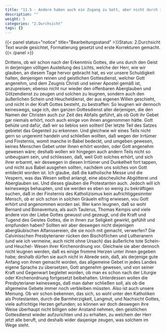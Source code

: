 ```yaml
---
title: "11.5 - Andere haben auch ein Zugang zu Gott, aber nicht durch ihre Form des Gottesdienstes"
description: ""
weight: 5
categories: "2.Durchsicht"
tags: {}
---
```


{{< panel status="notice" title="Bearbeitungsstand" >}}Status: 2.Durchsicht
Text wurde gesichtet, Formatierung gesetzt und erste Korrekturen gemacht.{{< /panel >}}

<!-- Seite 486 -->

Drittens, ob wir schon nach der Erkenntnis
Gottes, die uns durch den Geist in derjenigen
völligen Austeilung des Lichts, welche der Herr,
wie wir glauben, an diesem Tage hervor gebracht hat,
es vor unsere Schuldigkeit halten, denjenigen reinen
und geistlichen Gottesdienst, welcher Gott angenehm,
und dem Zeugnis Christi und seiner Apostel gemäß ist,
anzupreisen; ebenso nicht nur wieder den offenbaren
Aberglauben und Götzendienst zu zeugen und
solchen zu leugnen, sondern auch den äußerlichen Schein
und Heucheldienst, der aus eigenen Willen geschieht,
und nicht in der Kraft Gottes besteht, zu bestraffen:
So leugnen wir dennoch keineswegs, sage
ich, den ganzen Gottesdienst aller derjenigen, die
den Namen der Christen auch zur Zeit des Abfalls
geführt, als ob Gott ihr Gebet gar niemals erhört,
noch auch einige von ihnen angenommen hätte.
Gott behüte und dafür, daß wir so lieblos sein sollten!
Der letzte Teil des Satzes gebietet das Gegenteil
zu erkennen. Und gleichwie wir eines Teils
nicht gern so ungereimt handeln und schließen wollten,
daß wegen der Irrtümer und Finsternis, womit manche
in Babel bedeckt, und umgeben gewesen, keines<!-- Seite 487 -->
Menschen Gebet unter ihnen erhört worden, oder
Gott angenehm gewesen wäre; deshalb wollen wir hingegen
auch andern Teils nicht so unbeugsam sein,
und schliessen, daß, weil Gott solches erhört, und
sich ihrer erbarmt, wir deswegen in diesen Irrtümer
und Dunkelheit fort tappen, und nicht aus Babel
ausgehen sollten, nachdem uns solches von Gott
entdeckt worden ist. Ich glaube, daß die katholische
Messe und die Vespern, was das Wesen selbst anlangt,
eine abscheuliche Abgötterei und Aberglauben
sei. Und dieses glauben die Protestanten auch.
Jedoch will ich keineswegs behaupten, und sie werden
es eben so wenig zu bekräftigen suchen, daß in
der Finsternis des Katholizismus kein aufrichtiggesinnter
Mensch, ob er sich schon in solchen Gräueln eifrig
erwiesen, vou Gott erhört und angenommen worden
sei. Wer kann leugnen, daß so wohl Bernard
und Bonaventura, als auch Taulerus, Thomas
Kempis und viele andere von der Liebe Gottes gewusst
und gezeugt, und die Kraft und Tugend des
Geistes Gottes, die in ihnen zur Seligkeit gewirkt,
gefühlt und empfunden haben? Sollten wir aber deswegen
nicht diejenigen abergläubischen Alfanssereien,
die sie noch mit gemacht, verwerfen? Die Calvinisschen
Presbyterianer rücken den Bischöflichen und
Lutheranern (und wie ich vermeine, auch nicht ohne
Ursach) das äußerliche tote Schein- und Heuchel-
Wesen ihrer Kirchenordnung vor. Gleichwie
sie aber dennoch nicht leugnen werden, daß es
einige fromme Herzen unter ihnen gegeben habe; deshalb
dürfen sie auch nicht in Abrede sein, daß, als derjenige
gute Anfang von ihnen gemacht worden, das
allgemeine Gebet in jedes Landes eigene Sprache zu
übersetzen, Gott angenehm gewesen, und von seiner
Kraft und Gegenwart begleitet worden, ob man es
schon nach der Liturgie oder Kirchenordnung fortgesetzt<!-- Seite 488 -->
beibehalten. Unterdessen wollen die Presbyterianer
keineswegs, daß man daher schließen soll, als
ob die allgemeine Gebete immer noch verbleiben
müssten. Also ist auch unsere Meinung. Ob wir
schon bekennen, das sich, so wohl unter den Katholiken
als Protestanten, durch die Barmherzigkeit, Langmut,
und Nachsicht Gottes, viele aufrichtige Herzen
gefunden; so können wir doch deswegen ihre Weise
überhaupt nicht billigen oder Anstand nehmen, den
geistlichen Gottesdienst wieder aufzurichten und zu
erhalten, zu welchem der Herr jetzt alle beruft,
und deshalb wider dasjenige zeugen, was solchem im
Wege steht.
